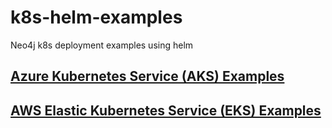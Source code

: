 # k8s-helm-examples
Neo4j k8s deployment examples using helm

## [Azure Kubernetes Service (AKS) Examples](./genericAKS/README.md)

## [AWS Elastic Kubernetes Service (EKS) Examples](./genericEKS/README.md)